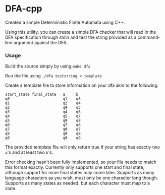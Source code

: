 # DFA-cpp
Created a simple Deterministic Finite Automata using C++.

Using this utility, you can create a simple DFA checker that will read in the DFA specification through stdin and test the string provided as a command-line argument against the DFA. 

### Usage
Build the source simply by using 
```make dfa```

Run the file using
```./dfa teststring < template```

Create a template file to store information on your dfa akin to the following.
```
start_state final_state	  a     b
q0		                  q1	q3				
q1		                  q2	q4
q2		                  q9	q5
q3		                  q4	q6
q4		                  q5	q7
q5		                  q9	q8
q6		                  q7	q6
q7		                  q8	q7
q8		                  q9	q8
q9		                  q9	q9
```
The provided template file will only return true if your string has exactly two `a`'s and at least two `b`'s. 

Error checking hasn't been fully implemented, so your file needs to match this format exactly. Currently only supports one start and final state, although support for more final states may come later. Supports as many language characters as you wish, must only be one character long though. Supports as many states as needed, but each character must map to a state. 
